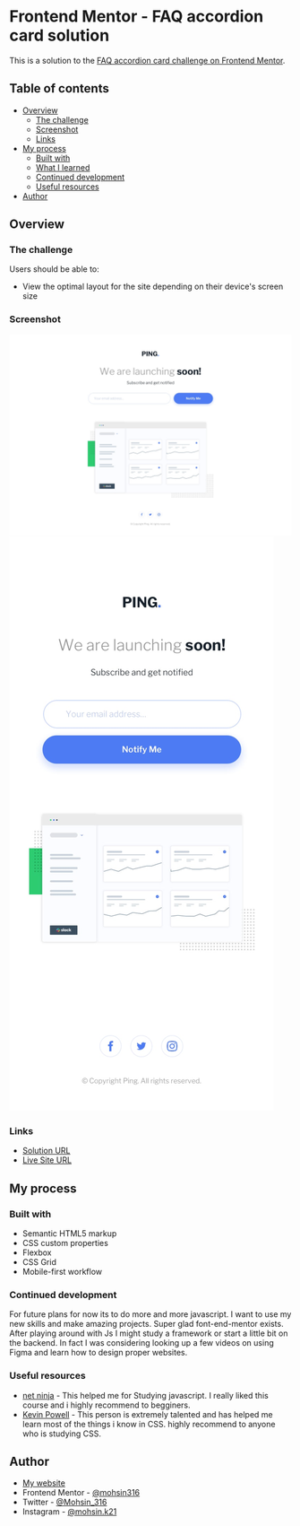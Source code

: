 # Frontend Mentor - FAQ accordion card solution

This is a solution to the [FAQ accordion card challenge on Frontend Mentor](https://www.frontendmentor.io/challenges/faq-accordion-card-XlyjD0Oam).

## Table of contents

- [Overview](#overview)
  - [The challenge](#the-challenge)
  - [Screenshot](#screenshot)
  - [Links](#links)
- [My process](#my-process)
  - [Built with](#built-with)
  - [What I learned](#what-i-learned)
  - [Continued development](#continued-development)
  - [Useful resources](#useful-resources)
- [Author](#author)

## Overview

### The challenge

Users should be able to:

- View the optimal layout for the site depending on their device's screen size

### Screenshot

![desktop final solution](images/desktop-solution.jpg)
![mobile final solution](images/mobile-solution.jpg)

### Links

- [Solution URL](https://www.frontendmentor.io/solutions/accordian-using-clean-html-css-and-js-with-smooth-transitions-Yf2Bn_Dl2)
- [Live Site URL](https://mohsin316.github.io/FAQ-Accordion-card/)

## My process

### Built with

- Semantic HTML5 markup
- CSS custom properties
- Flexbox
- CSS Grid
- Mobile-first workflow

### Continued development

For future plans for now its to do more and more javascript. I want to use my new skills and make amazing projects. Super glad font-end-mentor exists. After playing around with Js I might study a framework or start a little bit on the backend. In fact I was considering looking up a few videos on using Figma and learn how to design proper websites.

### Useful resources

- [net ninja](https://netninja.dev/courses) - This helped me for Studying javascript. I really liked this course and i highly recommend to begginers.
- [Kevin Powell](https://www.youtube.com/kepowob) - This person is extremely talented and has helped me learn most of the things i know in CSS. highly recommend to anyone who is studying CSS.

## Author

- [My website](https://mohsins-solutions.netlify.app/)
- Frontend Mentor - [@mohsin316](https://www.frontendmentor.io/profile/mohsin316)
- Twitter - [@Mohsin_316](https://twitter.com/Mohsin_316)
- Instagram - [@mohsin.k21](https://www.instagram.com/mohsin.k21/)
